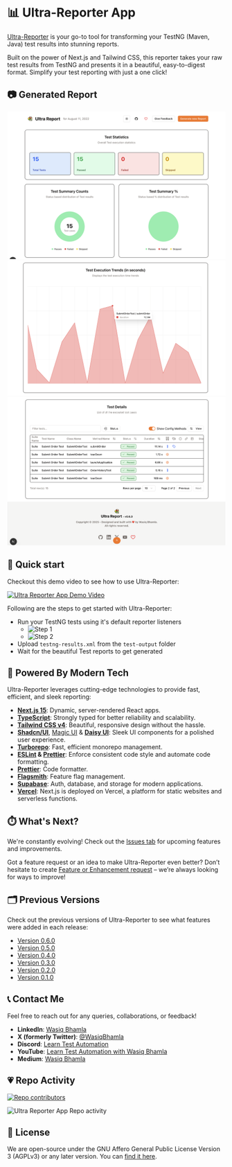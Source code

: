 # 📊 Ultra-Reporter App

[Ultra-Reporter](https://www.ultra-reporter.com/) is your go-to tool for transforming your TestNG (Maven, Java) test results into stunning reports.

Built on the power of Next.js and Tailwind CSS, this reporter takes your raw test results from TestNG and presents it in a beautiful, easy-to-digest format. Simplify your test reporting with just a one click!

## 📷 Generated Report

![Report page 1](/apps/web/public/report-1.png)
![Report page 2](/apps/web/public/report-2.png)
![Report page 3](/apps/web/public/report-3.png)

## 🚀 Quick start

Checkout this demo video to see how to use Ultra-Reporter:

[![Ultra Reporter App Demo Video](https://img.youtube.com/vi/l2pk7LAq50I/0.jpg)](https://www.youtube.com/watch?v=l2pk7LAq50I)

Following are the steps to get started with Ultra-Reporter:

- Run your TestNG tests using it's default reporter listeners
  - ![Step 1](/apps/web/public/step-1.png)
  - ![Step 2](/apps/web/public/step-2.png)
- Upload `testng-results.xml` from the `test-output` folder
- Wait for the beautiful Test reports to get generated

## 🦾 Powered By Modern Tech

Ultra-Reporter leverages cutting-edge technologies to provide fast, efficient, and sleek reporting:

- **[Next.js 15](https://nextjs.org/)**: Dynamic, server-rendered React apps.
- **[TypeScript](https://www.typescriptlang.org/)**: Strongly typed for better reliability and scalability.
- **[Tailwind CSS v4](https://tailwindcss.com/)**: Beautiful, responsive design without the hassle.
- **[Shadcn/UI](https://ui.shadcn.com/)**, [Magic UI](https://magicui.design/) & **[Daisy UI](https://daisyui.com/)**: Sleek UI components for a polished user experience.
- **[Turborepo](https://turborepo.org/)**: Fast, efficient monorepo management.
- **[ESLint](https://eslint.org/) & [Prettier](https://prettier.io/)**: Enforce consistent code style and automate code formatting.
- **[Prettier](https://prettier.io/)**: Code formatter.
- **[Flagsmith](https://www.flagsmith.com/)**: Feature flag management.
- **[Supabase](https://supabase.io/)**: Auth, database, and storage for modern applications.
- **[Vercel](https://vercel.com/)**: Next.js is deployed on Vercel, a platform for static websites and serverless functions.

## ⏱️ What's Next?

We're constantly evolving! Check out the [Issues tab](https://github.com/WasiqB/ultra-reporter-app/issues) for upcoming features and improvements.

Got a feature request or an idea to make Ultra-Reporter even better? Don’t hesitate to create [Feature or Enhancement request](https://github.com/WasiqB/ultra-reporter-app/discussions) – we’re always looking for ways to improve!

## 🗂 Previous Versions

Check out the previous versions of Ultra-Reporter to see what features were added in each release:

- [Version 0.6.0](https://github.com/WasiqB/ultra-reporter-app/releases/tag/v0.6.0)
- [Version 0.5.0](https://github.com/WasiqB/ultra-reporter-app/releases/tag/v0.5.0)
- [Version 0.4.0](https://github.com/WasiqB/ultra-reporter-app/releases/tag/v0.4.0)
- [Version 0.3.0](https://github.com/WasiqB/ultra-reporter-app/releases/tag/v0.3.0)
- [Version 0.2.0](https://github.com/WasiqB/ultra-reporter-app/releases/tag/v0.2.0)
- [Version 0.1.0](https://github.com/WasiqB/ultra-reporter-app/releases/tag/v0.1.0)

## 📞 Contact Me

Feel free to reach out for any queries, collaborations, or feedback!

- **LinkedIn**: [Wasiq Bhamla](https://dub.sh/lnkd)
- **X (formerly Twitter)**: [@WasiqBhamla](https://dub.sh/x-wasiq)
- **Discord**: [Learn Test Automation](https://dub.sh/lta-community)
- **YouTube**: [Learn Test Automation with Wasiq Bhamla](https://dub.sh/lta-yt)
- **Medium**: [Wasiq Bhamla](https://dub.sh/wb-medium)

## 💗 Repo Activity

[![Repo contributors](https://contrib.rocks/image?repo=wasiqb/ultra-reporter-app)](https://github.com/WasiqB/ultra-reporter-app/graphs/contributors)

![Ultra Reporter App Repo activity](https://repobeats.axiom.co/api/embed/40bf4829da597315850c30a8909fcf40a8b5a00c.svg 'Repobeats analytics image')

## 📜 License

We are open-source under the GNU Affero General Public License Version 3 (AGPLv3) or any later version. You can [find it here](https://github.com/WasiqB/ultra-reporter-app/blob/main/LICENSE.md).
